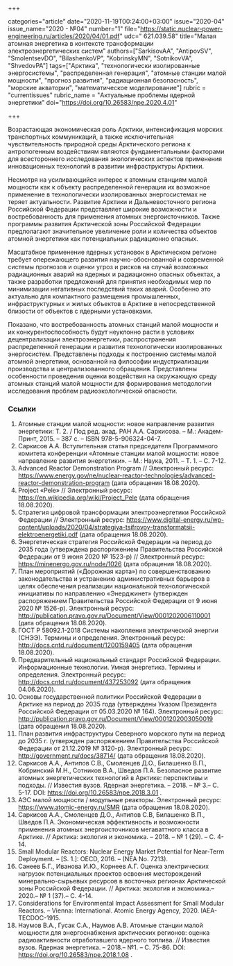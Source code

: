 +++

categories="article"
date="2020-11-19T00:24:00+03:00"
issue="2020-04"
issue_name="2020 - №04"
number="1"
file="https://static.nuclear-power-engineering.ru/articles/2020/04/01.pdf"
udc=" 621.039.58"
title="Малая атомная энергетика в контексте трансформации электроэнергетических систем"
authors=["SarkisovAA", "AntipovSV", "SmolentsevDO", "BilashenkoVP", "KobrinskyMN", "SotnikovVA", "ShvedovPA"]
tags=["Арктика", "технологически изолированные энергосистемы", "распределенная генерация", "атомные станции малой мощности", "прогноз развития", "радиационная безопасность", "морские акватории", "математическое моделирование"]
rubric = "currentissues"
rubric_name = "Актуальные проблемы ядерной энергетики"
doi="https://doi.org/10.26583/npe.2020.4.01"

+++

Возрастающая экономическая роль Арктики, интенсификация морских транспортных коммуникаций, а также исключительная чувствительность природной среды Арктического региона к антропогенным воздействиям являются фундаментальными факторами для всестороннего исследования экологических аспектов применения инновационных технологий в развитии инфраструктуры Арктики.

Несмотря на усиливающийся интерес к атомным станциям малой мощности как к объекту распределенной генерации их возможное применение в технологически изолированных энергосистемах не теряет актуальности. Развитие Арктики и Дальневосточного региона Российской Федерации представляет широкие возможности и востребованность для применения атомных энергоисточников. Также программы развития Арктической зоны Российской Федерации предполагают значительное увеличение роли и количества объектов атомной энергетики как потенциальных радиационно опасных.

Масштабное применение ядерных установок в Арктическом регионе требует опережающего развития научно-обоснованной и современной системы прогнозов и оценки угроз и рисков на случай возможных радиационных аварий на ядерных и радиационно опасных объектах, а также разработки предложений для принятия необходимых мер по минимизации негативных последствий таких аварий. Особенно это актуально для компактного размещения промышленных, инфраструктурных и жилых объектов в Арктике в непосредственной близости от объектов с ядерными установками.

Показано, что востребованность атомных станций малой мощности и их конкурентоспособность будут неуклонно расти в условиях децентрализации электроэнергетики, распространения распределенной генерации и развития технологически изолированных энергосистем. Представлены подходы к построению системы малой атомной энергетики, основанной на философии индустриализации производства и централизованного обращения. Представлены особенности проведения оценки воздействия на окружающую среду атомных станций малой мощности для формирования методологии исследования проблем радиоэкологической опасности.

### Ссылки

1. Атомные станции малой мощности: новое направление развития энергетики: Т. 2. / Под ред. акад. РАН А.А. Саркисова. – М.: Академ-Принт, 2015. – 387 с. – ISBN 978-5-906324-04-7.
2. Саркисов А.А. Вступительная статья председателя Программного комитета конференции «Атомные станции малой мощности: новое направление развития энергетики». – М.: Наука, 2011. – Т. 1. – C. 7-12.
3. Advanced Reactor Demonstration Program // Электронный ресурс: https://www.energy.gov/ne/nuclear-reactor-technologies/advanced-reactor-demonstration-program (дата обращения 18.08.2020).
4. Project «Pele» // Электронный ресурс: https://en.wikipedia.org/wiki/Project_Pele (дата обращения 18.08.2020).
5. Стратегия цифровой трансформации электроэнергетики Российской Федерации // Электронный ресурс: https://www.digital-energy.ru/wp-content/uploads/2020/04/strategiya-tsifrovoy-transformatsii-elektroenergetiki.pdf (дата обращения 18.08.2020).
6. Энергетическая стратегия Российской Федерации на период до 2035 года (утверждена распоряжением Правительства Российской Федерации от 9 июня 2020 № 1523-р) // Электронный ресурс: https://minenergo.gov.ru/node/1026 (дата обращения 18.08.2020).
7. План мероприятий («Дорожная карта») по совершенствованию законодательства и устранению административных барьеров в целях обеспечения реализации национальной технологической инициативы по направлению «Энерджинет» (утвержден распоряжением Правительства Российской Федерации от 9 июня 2020 № 1526-р). Электронный ресурс: http://publication.pravo.gov.ru/Document/View/0001202006110001 (дата обращения 18.08.2020).
8. ГОСТ Р 58092.1-2018 Системы накопления электрической энергии (СНЭЭ). Термины и определения. Электронный ресурс: http://docs.cntd.ru/document/1200159405 (дата обращения 18.08.2020).
9. Предварительный национальный стандарт Российской Федерации. Информационные технологии. Умная энергетика. Термины и определения. Электронный ресурс: http://docs.cntd.ru/document/437253092 (дата обращения 04.06.2020).
10. Основы государственной политики Российской Федерации в Арктике на период до 2035 года (утверждены Указом Президента Российской Федерации от 05.03.2020 № 164). Электронный ресурс: http://publication.pravo.gov.ru/Document/View/0001202003050019 (дата обращения 18.08.2020).
11. План развития инфраструктуры Северного морского пути на период до 2035 г. (утвержден распоряжением Правительства Российской Федерации от 21.12.2019 № 3120-р). Электронный ресурс: http://government.ru/docs/38714/ (дата обращения 18.08.2020).
12. Саркисов А.А., Антипов С.В., Смоленцев Д.О., Билашенко В.П., Кобринский М.Н., Сотников В.А., Шведов П.А. Безопасное развитие атомных энергетических технологий в Арктике: перспективы и подходы. // Известия вузов. Ядерная энергетика. – 2018. – № 3.– С. 5-17. DOI: https://doi.org/10.26583/npe.2018.3.01 .
13. АЭС малой мощности / модульные реакторы. Электронный ресурс: https://www.atomic-energy.ru/SMR (дата обращения 18.08.2020).
14. Саркисов А.А., Смоленцев Д.О., Антипов С.В, Билашенко В.П., Шведов П.А. Экономическая эффективность и возможности применения атомных энергоисточников мегаваттного класса в Арктике. // Арктика: экология и экономика. – 2018. – № 1 (29). – С. 4-14.
15. Small Modular Reactors: Nuclear Energy Market Potential for Near-Term Deployment. – [S. 1.]: OECD, 2016. – (NEA No. 7213).
16. Санеев Б.Г., Иванова И.Ю., Корнеев А.Г. Оценка электрических нагрузок потенциальных проектов освоения месторождений минерально-сырьевых ресурсов в восточных регионах Арктической зоны Российской Федерации. // Арктика: экология и экономика.– 2020.– № 1 (37).– С. 4-14.
17. Considerations for Environmental Impact Assessment for Small Modular Reactors. – Vienna: International. Atomic Energy Agency, 2020. IAEA-TECDOC-1915.
18. Наумов В.А., Гусак С.А., Наумов А.В. Атомные станции малой мощности для энергоснабжения арктических регионов: оценка радиоактивности отработавшего ядерного топлива. // Известия вузов. Ядерная энергетика. – 2018.– №1. – С. 75-86. DOI: https://doi.org/10.26583/npe.2018.1.08 .